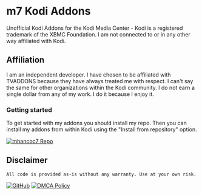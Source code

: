 # m7 Kodi Addons

Unofficial Kodi Addons for the Kodi Media Center - Kodi is a registered trademark of the XBMC Foundation. I am not connected to or in any other way affiliated with Kodi.

## Affiliation

I am an independent developer. I have chosen to be affiliated with TVADDONS because they have always treated me with respect. I can't say the same for other organizations within the Kodi community. I do not earn a single dollar from any of my work. I do it because I enjoy it.

### Getting started

To get started with my addons you should install my repo. Then you can install my addons from within Kodi using the "Install from repository" option.

[![mhancoc7 Repo](https://img.shields.io/badge/mhancoc7-Repo-blue.svg?style=for-the-badge)](https://github.com/mhancoc7/kodi-addons/tree/master/_repo/repository.mhancoc7.public)

## Disclaimer

```
All code is provided as-is without any warranty. Use at your own risk.
```
[![GitHub](https://img.shields.io/github/license/mhancoc7/kodi-addons.svg?style=for-the-badge)](https://github.com/mhancoc7/kodi-addons/LICENSE.md)
[![DMCA Policy](https://img.shields.io/badge/DMCA-Policy-lightgrey.svg?style=for-the-badge)](https://github.com/mhancoc7/kodi-addons/DMCA.md)
